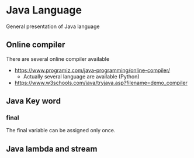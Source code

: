 # Java Language
General presentation of Java language

## Online compiler
There are several online compiler available
* https://www.programiz.com/java-programming/online-compiler/
  * Actually several language are available (Python)
* https://www.w3schools.com/java/tryjava.asp?filename=demo_compiler

## Java Key word
### final
The final variable can be assigned only once.

## Java lambda and stream


